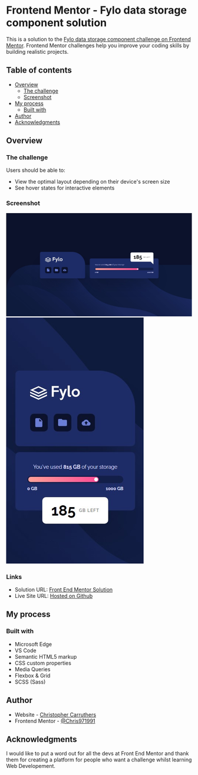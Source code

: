 # Frontend Mentor - Fylo data storage component solution

This is a solution to the [Fylo data storage component challenge on Frontend Mentor](https://www.frontendmentor.io/challenges/fylo-data-storage-component-1dZPRbV5n). Frontend Mentor challenges help you improve your coding skills by building realistic projects.

## Table of contents

- [Overview](#overview)
  - [The challenge](#the-challenge)
  - [Screenshot](#screenshot)
- [My process](#my-process)
  - [Built with](#built-with)
- [Author](#author)
- [Acknowledgments](#acknowledgments)

## Overview

### The challenge

Users should be able to:

- View the optimal layout depending on their device's screen size
- See hover states for interactive elements

### Screenshot

![](./images/Screenshot_1.jpg)
![](./images/Screenshot_2.jpg)

### Links

- Solution URL: [Front End Mentor Solution](https://www.frontendmentor.io/solutions/equalizer-landing-page-ZeW6G_W-o)
- Live Site URL: [Hosted on Github](https://chris971991.github.io/fylo-data-storage-component-master/)

## My process

### Built with

- Microsoft Edge
- VS Code
- Semantic HTML5 markup
- CSS custom properties
- Media Queries
- Flexbox & Grid
- SCSS (Sass)

## Author

- Website - [Christopher Carruthers](https://github.com/Chris971991)
- Frontend Mentor - [@Chris971991](https://www.frontendmentor.io/profile/Chris971991)

## Acknowledgments

I would like to put a word out for all the devs at Front End Mentor and thank them for creating a platform for people who want a challenge whilst learning Web Developement.
